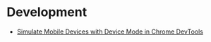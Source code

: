 # Development
- [Simulate Mobile Devices with Device Mode in Chrome DevTools](https://developers.google.com/web/tools/chrome-devtools/device-mode)